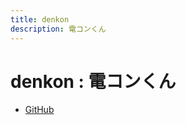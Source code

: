 ```yaml
---
title: denkon
description: 電コンくん
---
```


# denkon : 電コンくん

- [GitHub](https://github.com/yamader/denkon)

